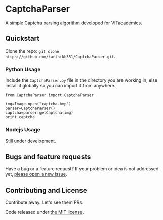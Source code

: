 # CaptchaParser

A simple Captcha parsing algorithm developed for VITacademics.

## Quickstart

Clone the repo: `git clone https://github.com/karthikb351/CaptchaParser.git`.

### Python Usage

Include the ```CaptchaParser.py``` file in the directory you are working in, else install it globally so you can import it from anywhere.

```
from CaptchaParser import CaptchaParser

img=Image.open("captcha.bmp")
parser=CaptchaParser()
captcha=parser.getCaptcha(img)
print captcha
```

### Nodejs Usage

Still under development.

## Bugs and feature requests

Have a bug or a feature request? If your problem or idea is not addressed yet, [please open a new issue](https://github.com/karthikb351/ProntoUsage/issues).

## Contributing and License

Contribute away. Let's see them PRs.

Code released under [the MIT license](LICENSE).